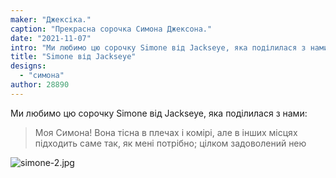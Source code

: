 ```yaml
---
maker: "Джексіка."
caption: "Прекрасна сорочка Симона Джексона."
date: "2021-11-07"
intro: "Ми любимо цю сорочку Simone від Jackseye, яка поділилася з нами:"
title: "Simone від Jackseye"
designs:
  - "симона"
author: 28890
---
```


Ми любимо цю сорочку Simone від Jackseye, яка поділилася з нами:

> Моя Симона! Вона тісна в плечах і комірі, але в інших місцях підходить саме так, як мені потрібно; цілком задоволений нею

![simone-2.jpg](https://posts.freesewing.org/uploads/simone_2_90e744a5c3.jpg)

